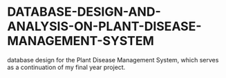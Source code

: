 # DATABASE-DESIGN-AND-ANALYSIS-ON-PLANT-DISEASE-MANAGEMENT-SYSTEM
database design for the Plant Disease Management System, which serves as a continuation of my final year project.
